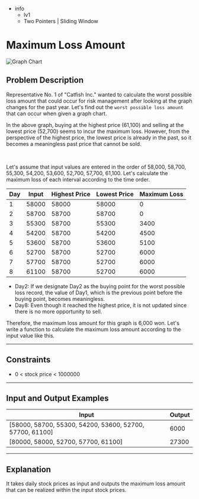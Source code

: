 - info
    - lv1
    - Two Pointers | Sliding Window

# Maximum Loss Amount
![Graph Chart](./9_2.webp)

## Problem Description
Representative No. 1 of "Catfish Inc." wanted to calculate the worst possible loss amount that could occur for risk management after looking at the graph changes for the past year. Let's find out the `worst possible loss amount` that can occur when given a graph chart.

In the above graph, buying at the highest price (61,100) and selling at the lowest price (52,700) seems to incur the maximum loss. However, from the perspective of the highest price, the lowest price is already in the past, so it becomes a meaningless past price that cannot be sold.

<br/>

Let's assume that input values are entered in the order of 58,000, 58,700, 55,300, 54,200, 53,600, 52,700, 57,700, 61,100. Let's calculate the maximum loss of each interval according to the time order.


| Day | Input | Highest Price | Lowest Price | Maximum Loss |
| --- | --- | --- | --- | --- |
| 1 | 58000 | 58000 | 58000 | 0 |
| 2 | 58700 | 58700 | 58700 | 0  |
| 3 | 55300 | 58700 | 55300 | 3400 |
| 4 | 54200 | 58700 | 54200 | 4500 |
| 5 | 53600 | 58700 | 53600 | 5100 |
| 6 | 52700 | 58700 | 52700 | 6000 |
| 7 | 57700 | 58700 | 52700 | 6000 |
| 8 | 61100 | 58700 | 52700 | 6000 |

- Day2: If we designate Day2 as the buying point for the worst possible loss record, the value of Day1, which is the previous point before the buying point, becomes meaningless.
- Day8: Even though it reached the highest price, it is not updated since there is no more opportunity to sell.

Therefore, the maximum loss amount for this graph is 6,000 won. Let's write a function to calculate the maximum loss amount according to the input value like this.

---


## Constraints

- 0 < stock price < 1000000

---

## Input and Output Examples

| Input                                  | Output  |
| ---------------------------------------- | ------- |
| [58000, 58700, 55300, 54200, 53600, 52700, 57700, 61100] | 6000 |
| [80000, 58000, 52700, 57700, 61100] | 27300 |

---

## Explanation

It takes daily stock prices as input and outputs the maximum loss amount that can be realized within the input stock prices.